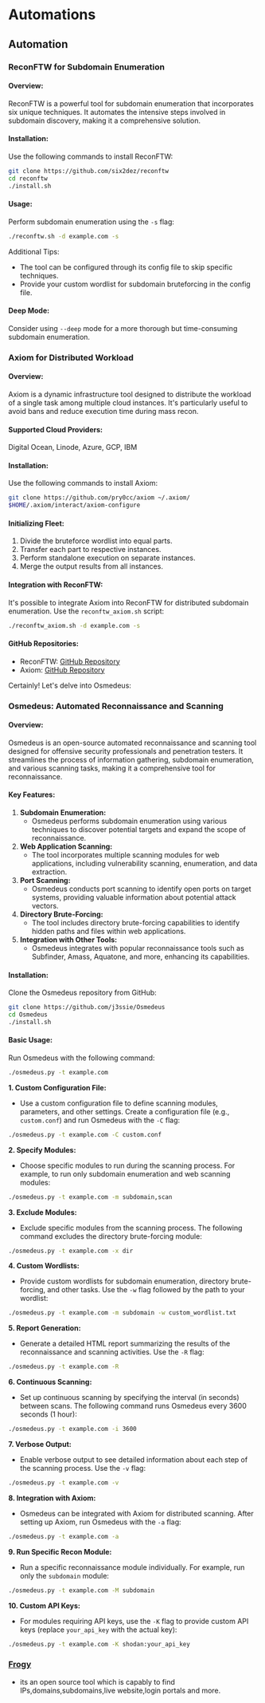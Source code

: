 # Automations



## Automation

### ReconFTW for Subdomain Enumeration

#### Overview:

ReconFTW is a powerful tool for subdomain enumeration that incorporates six unique techniques. It automates the intensive steps involved in subdomain discovery, making it a comprehensive solution.

#### Installation:

Use the following commands to install ReconFTW:

```bash
git clone https://github.com/six2dez/reconftw
cd reconftw
./install.sh
```

#### Usage:

Perform subdomain enumeration using the `-s` flag:

```bash
./reconftw.sh -d example.com -s
```

Additional Tips:

* The tool can be configured through its config file to skip specific techniques.
* Provide your custom wordlist for subdomain bruteforcing in the config file.

#### Deep Mode:

Consider using `--deep` mode for a more thorough but time-consuming subdomain enumeration.

### Axiom for Distributed Workload

#### Overview:

Axiom is a dynamic infrastructure tool designed to distribute the workload of a single task among multiple cloud instances. It's particularly useful to avoid bans and reduce execution time during mass recon.

#### Supported Cloud Providers:

Digital Ocean, Linode, Azure, GCP, IBM

#### Installation:

Use the following commands to install Axiom:

```bash
git clone https://github.com/pry0cc/axiom ~/.axiom/
$HOME/.axiom/interact/axiom-configure
```

#### Initializing Fleet:

1. Divide the bruteforce wordlist into equal parts.
2. Transfer each part to respective instances.
3. Perform standalone execution on separate instances.
4. Merge the output results from all instances.

#### Integration with ReconFTW:

It's possible to integrate Axiom into ReconFTW for distributed subdomain enumeration. Use the `reconftw_axiom.sh` script:

```bash
./reconftw_axiom.sh -d example.com -s
```

#### GitHub Repositories:

* ReconFTW: [GitHub Repository](https://github.com/six2dez/reconftw)
* Axiom: [GitHub Repository](https://github.com/pry0cc/axiom)

Certainly! Let's delve into Osmedeus:

### Osmedeus: Automated Reconnaissance and Scanning

#### Overview:

Osmedeus is an open-source automated reconnaissance and scanning tool designed for offensive security professionals and penetration testers. It streamlines the process of information gathering, subdomain enumeration, and various scanning tasks, making it a comprehensive tool for reconnaissance.

#### Key Features:

1. **Subdomain Enumeration:**
   * Osmedeus performs subdomain enumeration using various techniques to discover potential targets and expand the scope of reconnaissance.
2. **Web Application Scanning:**
   * The tool incorporates multiple scanning modules for web applications, including vulnerability scanning, enumeration, and data extraction.
3. **Port Scanning:**
   * Osmedeus conducts port scanning to identify open ports on target systems, providing valuable information about potential attack vectors.
4. **Directory Brute-Forcing:**
   * The tool includes directory brute-forcing capabilities to identify hidden paths and files within web applications.
5. **Integration with Other Tools:**
   * Osmedeus integrates with popular reconnaissance tools such as Subfinder, Amass, Aquatone, and more, enhancing its capabilities.

#### Installation:

Clone the Osmedeus repository from GitHub:

```bash
git clone https://github.com/j3ssie/Osmedeus
cd Osmedeus
./install.sh
```

#### Basic Usage:

Run Osmedeus with the following command:

```bash
./osmedeus.py -t example.com
```



**1. Custom Configuration File:**

* Use a custom configuration file to define scanning modules, parameters, and other settings. Create a configuration file (e.g., `custom.conf`) and run Osmedeus with the `-C` flag:

```bash
./osmedeus.py -t example.com -C custom.conf
```

**2. Specify Modules:**

* Choose specific modules to run during the scanning process. For example, to run only subdomain enumeration and web scanning modules:

```bash
./osmedeus.py -t example.com -m subdomain,scan
```

**3. Exclude Modules:**

* Exclude specific modules from the scanning process. The following command excludes the directory brute-forcing module:

```bash
./osmedeus.py -t example.com -x dir
```

**4. Custom Wordlists:**

* Provide custom wordlists for subdomain enumeration, directory brute-forcing, and other tasks. Use the `-w` flag followed by the path to your wordlist:

```bash
./osmedeus.py -t example.com -m subdomain -w custom_wordlist.txt
```

**5. Report Generation:**

* Generate a detailed HTML report summarizing the results of the reconnaissance and scanning activities. Use the `-R` flag:

```bash
./osmedeus.py -t example.com -R
```

**6. Continuous Scanning:**

* Set up continuous scanning by specifying the interval (in seconds) between scans. The following command runs Osmedeus every 3600 seconds (1 hour):

```bash
./osmedeus.py -t example.com -i 3600
```

**7. Verbose Output:**

* Enable verbose output to see detailed information about each step of the scanning process. Use the `-v` flag:

```bash
./osmedeus.py -t example.com -v
```

**8. Integration with Axiom:**

* Osmedeus can be integrated with Axiom for distributed scanning. After setting up Axiom, run Osmedeus with the `-a` flag:

```bash
./osmedeus.py -t example.com -a
```

**9. Run Specific Recon Module:**

* Run a specific reconnaissance module individually. For example, run only the `subdomain` module:

```bash
./osmedeus.py -t example.com -M subdomain
```

**10. Custom API Keys:**

* For modules requiring API keys, use the `-K` flag to provide custom API keys (replace `your_api_key` with the actual key):

```bash
./osmedeus.py -t example.com -K shodan:your_api_key
```



### [Frogy](https://github.com/iamthefrogy/frogy)

* its an open source tool which is capably to find IPs,domains,subdomains,live website,login portals and more.
